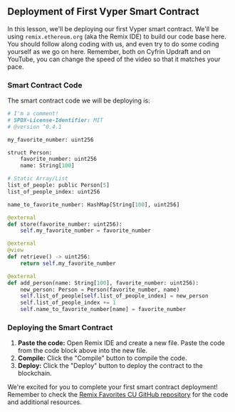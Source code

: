 ## Deployment of First Vyper Smart Contract

In this lesson, we'll be deploying our first Vyper smart contract. We'll be using `remix.ethereum.org` (aka the Remix IDE) to build our code base here. You should follow along coding with us, and even try to do some coding yourself as we go on here. Remember, both on Cyfrin Updraft and on YouTube, you can change the speed of the video so that it matches your pace.

### Smart Contract Code

The smart contract code we will be deploying is:

```python
# I'm a comment!
# SPDX-License-Identifier: MIT
# @version ^0.4.1

my_favorite_number: uint256

struct Person:
    favorite_number: uint256
    name: String[100]

# Static Array/List
list_of_people: public Person[5]
list_of_people_index: uint256

name_to_favorite_number: HashMap[String[100], uint256]

@external
def store(favorite_number: uint256):
    self.my_favorite_number = favorite_number

@external
@view
def retrieve() -> uint256:
    return self.my_favorite_number

@external
def add_person(name: String[100], favorite_number: uint256):
    new_person: Person = Person(favorite_number, name)
    self.list_of_people[self.list_of_people_index] = new_person
    self.list_of_people_index += 1
    self.name_to_favorite_number[name] = favorite_number
```

### Deploying the Smart Contract

1. **Paste the code:** Open Remix IDE and create a new file. Paste the code from the code block above into the new file.
2. **Compile:** Click the "Compile" button to compile the code.
3. **Deploy:** Click the "Deploy" button to deploy the contract to the blockchain.

We're excited for you to complete your first smart contract deployment! Remember to check the [Remix Favorites CU GitHub repository](https://github.com/Cyfrin/remix-favorites-cu) for the code and additional resources.
